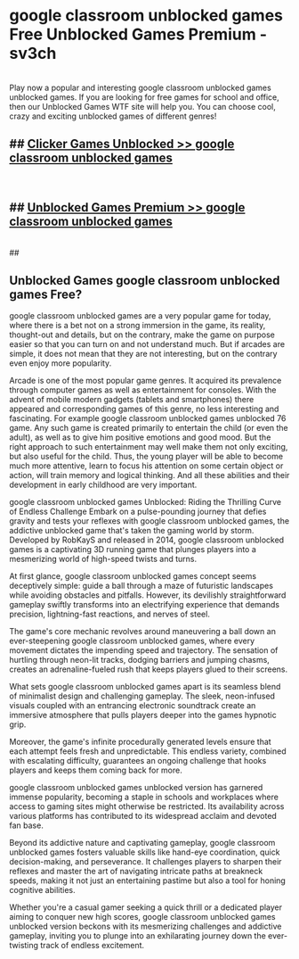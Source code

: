 # google classroom unblocked games  Free Unblocked Games Premium - sv3ch <br>
<br>
Play now a popular and interesting google classroom unblocked games unblocked games. If you are looking for free games for school and office, then our Unblocked Games WTF site will help you. You can choose cool, crazy and exciting unblocked games of different genres!


## ##  [Clicker Games Unblocked >> google classroom unblocked games](http://freeplayer.one?title=google_classroom_unblocked_games&ref=UGames)
  <br>

##  ## [Unblocked Games Premium >> google classroom unblocked games](http://freeplayer.one?title=google_classroom_unblocked_games&ref=UGames)
  <br>
  ##



## Unblocked Games google classroom unblocked games Free?

google classroom unblocked games are a very popular game for today, where there is a bet not on a strong immersion in the game, its reality, thought-out and details, but on the contrary, make the game on purpose easier so that you can turn on and not understand much. But if arcades are simple, it does not mean that they are not interesting, but on the contrary even enjoy more popularity.

Arcade is one of the most popular game genres. It acquired its prevalence through computer games as well as entertainment for consoles. With the advent of mobile modern gadgets (tablets and smartphones) there appeared and corresponding games of this genre, no less interesting and fascinating. For example google classroom unblocked games unblocked 76 game. Any such game is created primarily to entertain the child (or even the adult), as well as to give him positive emotions and good mood. But the right approach to such entertainment may well make them not only exciting, but also useful for the child. Thus, the young player will be able to become much more attentive, learn to focus his attention on some certain object or action, will train memory and logical thinking. And all these abilities and their development in early childhood are very important.

google classroom unblocked games Unblocked: Riding the Thrilling Curve of Endless Challenge
Embark on a pulse-pounding journey that defies gravity and tests your reflexes with google classroom unblocked games, the addictive unblocked game that's taken the gaming world by storm. Developed by RobKayS and released in 2014, google classroom unblocked games is a captivating 3D running game that plunges players into a mesmerizing world of high-speed twists and turns.

At first glance, google classroom unblocked games concept seems deceptively simple: guide a ball through a maze of futuristic landscapes while avoiding obstacles and pitfalls. However, its devilishly straightforward gameplay swiftly transforms into an electrifying experience that demands precision, lightning-fast reactions, and nerves of steel.

The game's core mechanic revolves around maneuvering a ball down an ever-steepening google classroom unblocked games, where every movement dictates the impending speed and trajectory. The sensation of hurtling through neon-lit tracks, dodging barriers and jumping chasms, creates an adrenaline-fueled rush that keeps players glued to their screens.

What sets google classroom unblocked games apart is its seamless blend of minimalist design and challenging gameplay. The sleek, neon-infused visuals coupled with an entrancing electronic soundtrack create an immersive atmosphere that pulls players deeper into the games hypnotic grip.

Moreover, the game's infinite procedurally generated levels ensure that each attempt feels fresh and unpredictable. This endless variety, combined with escalating difficulty, guarantees an ongoing challenge that hooks players and keeps them coming back for more.

google classroom unblocked games unblocked version has garnered immense popularity, becoming a staple in schools and workplaces where access to gaming sites might otherwise be restricted. Its availability across various platforms has contributed to its widespread acclaim and devoted fan base.

Beyond its addictive nature and captivating gameplay, google classroom unblocked games fosters valuable skills like hand-eye coordination, quick decision-making, and perseverance. It challenges players to sharpen their reflexes and master the art of navigating intricate paths at breakneck speeds, making it not just an entertaining pastime but also a tool for honing cognitive abilities.

Whether you're a casual gamer seeking a quick thrill or a dedicated player aiming to conquer new high scores, google classroom unblocked games unblocked version beckons with its mesmerizing challenges and addictive gameplay, inviting you to plunge into an exhilarating journey down the ever-twisting track of endless excitement.